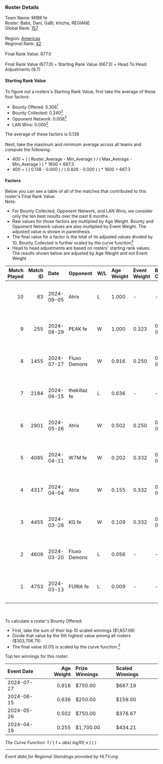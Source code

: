 ### Roster Details<br />
Team Name: MIBR fe<br />
Roster: Babs, Dani, GaBi, khizha, REGIANE<br />
Global Rank: [157](../../standings_global_2024_09_08.md)<br />
<br />
Region: [Americas]( ../../standings_americas_2024_09_08.md)<br />
Regional Rank: [42]( ../../standings_americas_2024_09_08.md)<br />
<br />
Final Rank Value:  677.0<br />
<br />
Final Rank Value (677.0) = Starting Rank Value (667.3) + Head To Head Adjustments (9.7)<br />

#### Starting Rank Value<br />
To figure out a rosters's Starting Rank Value, first take the average of these four factors:<br />
- Bounty Offered: 0.306[<sup>1</sup>](#table2)
- Bounty Collected: 0.240[<sup>2</sup>](#table1)
- Opponent Network: 0.006[<sup>2</sup>](#table1)
- LAN Wins: 0.000[<sup>2</sup>](#table1)

The average of these factors is 0.138<br />
<br />
Next, take the maximum and minimum average across all teams and compute the following:<br />
- 400 + ( ( Roster_Average - Min_Average ) / ( Max_Average - Min_Average ) ) * 1600 = 667.3
- 400 + ( ( 0.138 - 0.000 ) / ( 0.826 - 0.000 ) ) * 1600 = 667.3


#### Factors<br />
Below you can see a table of all of the matches that contributed to this roster's Final Rank Value.<br />
Note:<br />

- For Bounty Collected, Opponent Network, and LAN Wins, we consider only the ten best results over the past 6 months.
- Raw values for those factors are multiplied by Age Weight. Bounty and Opponent Network values are also multiplied by Event Weight. The adjusted value is shown in parenthesis.
- The final value for a factor is the total of its adjusted values divided by 10. Bounty Collected is further scaled by the curve function[<sup>3</sup>](#curveFunction)
- Head to head adjustments are based on rosters' starting rank values. The results shown below are adjusted by Age Weight and not Event Weight
<span id="table1"></span><br />


| Match Played | Match ID | Date       | Opponent     | W/L | Age Weight | Event Weight | Bounty Collected | Opponent Network | LAN Wins  | H2H Adj. | Roster                             |
| -: | -: | :- | :- | :- | :- | :- | :- | :- | :- | -: | :- |
|           10 |       63 | 2024-09-05 | Atrix        | L   | 1.000      | -            | -                | -                | -         |   -17.62 | Babs, Dani, GaBi, khizha, REGIANE  |
|            9 |      255 | 2024-08-29 | PEAK fe      | W   | 1.000      | 0.323        | 0.001 (0.000)    | 0.000 (0.000)    | 0 (0.000) |     8.34 | Babs, Dani, GaBi, khizha, REGIANE  |
|            8 |     1455 | 2024-07-27 | Fluxo Demons | W   | 0.916      | 0.250        | 0.027 (0.006)    | 0.172 (0.039)    | 0 (0.000) |    18.23 | Babs, Dani, ferzy, khizha, REGIANE |
|            7 |     2184 | 2024-06-15 | thekillaz fe | L   | 0.636      | -            | -                | -                | -         |   -11.31 | Babs, Dani, ferzy, khizha, REGIANE |
|            6 |     2901 | 2024-05-26 | Atrix        | W   | 0.502      | 0.250        | 0.002 (0.000)    | 0.097 (0.012)    | 0 (0.000) |     7.05 | Babs, Dani, ferzy, khizha, REGIANE |
|            5 |     4085 | 2024-04-11 | W7M fe       | W   | 0.202      | 0.332        | 0.001 (0.000)    | 0.012 (0.001)    | 0 (0.000) |     2.58 | Babs, Dani, ferzy, khizha, REGIANE |
|            4 |     4317 | 2024-04-04 | Atrix        | W   | 0.155      | 0.332        | 0.002 (0.000)    | 0.097 (0.005)    | 0 (0.000) |     2.21 | Babs, Dani, ferzy, khizha, REGIANE |
|            3 |     4455 | 2024-03-28 | KG fe        | W   | 0.109      | 0.332        | 0.001 (0.000)    | 0.000 (0.000)    | 0 (0.000) |     1.04 | Babs, Dani, ferzy, khizha, REGIANE |
|            2 |     4609 | 2024-03-20 | Fluxo Demons | L   | 0.056      | -            | -                | -                | -         |    -0.63 | Babs, Dani, ferzy, khizha, REGIANE |
|            1 |     4753 | 2024-03-13 | FURIA fe     | L   | 0.009      | -            | -                | -                | -         |    -0.16 | Babs, Dani, ferzy, khizha, REGIANE |

<br />
<span id="table2"></span><br />
To calculate a roster's Bounty Offered:<br />

- First, take the sum of their top 10 scaled winnings ($1,657.06)
- Divide that value by the 5th highest value among all rosters ($303,706.75)
- The final value (0.01) is scaled by the curve function.[<sup>3</sup>](#curveFunction)

Top ten winnings for this roster:<br />

| Event Date | Age Weight | Prize Winnings | Scaled Winnings |
| :- | -: | :- | :- |
| 2024-07-27 |      0.916 | $750.00        | $687.19         |
| 2024-06-15 |      0.636 | $250.00        | $159.00         |
| 2024-05-26 |      0.502 | $750.00        | $376.67         |
| 2024-04-19 |      0.255 | $1,700.00      | $434.21         |


<span id="curveFunction"></span>_The Curve Function: 1 / ( 1 + abs( log10( x ) ) )_<br />

---
_Event data for Regional Standings provided by HLTV.org_<br />
